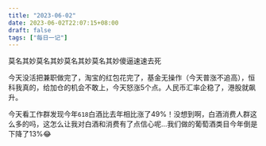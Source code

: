 ```yaml
---
title: "2023-06-02"
date: 2023-06-02T22:07:15+08:00
draft: false
tags: ["每日一记"]
---
```


莫名其妙莫名其妙莫名其妙莫名其妙傻逼速速去死

今天没活把兼职做完了，淘宝的红包花完了，基金无操作（今天普涨不追高），恒科我真的，给加仓的机会不敢上，今天怒涨5个点。人民币汇率企稳了，港股就飙升。

今天看工作群发现今年`618`白酒比去年相比涨了49%！没想到啊，白酒消费人群这么多的吗，这怎么让我对白酒和消费有了点信心呢...我们做的葡萄酒类目今年倒是下降了13%😂